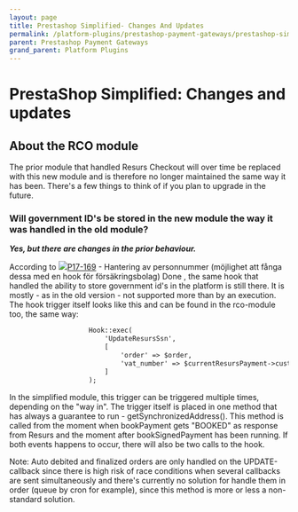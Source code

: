 ```yaml
---
layout: page
title: Prestashop Simplified- Changes And Updates
permalink: /platform-plugins/prestashop-payment-gateways/prestashop-simplifiedshopflow/77365438/
parent: Prestashop Payment Gateways
grand_parent: Platform Plugins
---
```


# PrestaShop Simplified: Changes and updates 

## About the RCO module
The prior module that handled Resurs Checkout will over time be replaced
with this new module and is therefore no longer maintained the same way
it has been. There's a few things to think of if you plan to upgrade in
the future.

### Will government ID's be stored in the new module the way it was handled in the old module?
***Yes, but there are changes in the prior behaviour.***

According to
[![](https://resursbankplugins.atlassian.net/rest/api/2/universal_avatar/view/type/issuetype/avatar/10318?size=medium)P17-169](https://resursbankplugins.atlassian.net/browse/P17-169?src=confmacro) -
Hantering av personnummer (möjlighet att fånga dessa med en hook för
försäkringsbolag) Done , the same hook that handled the ability to store
government id's in the platform is still there. It is mostly - as in the
old version - not supported more than by an execution. The hook trigger
itself looks like this and can be found in the rco-module too, the same
way:

```xml
                    Hook::exec(
                        'UpdateResursSsn',
                        [
                            'order' => $order,
                            'vat_number' => $currentResursPayment->customer->governmentId,
                        ]
                    );
```
In the simplified module, this trigger can be triggered multiple times,
depending on the "way in". The trigger itself is placed in one method
that has always a guarantee to run - getSynchronizedAddress(). This
method is called from the moment when bookPayment gets "BOOKED" as
response from Resurs and the moment after bookSignedPayment has been
running. If both events happens to occur, there will also be two calls
to the hook.

Note: Auto debited and finalized orders are only handled on the
UPDATE-callback since there is high risk of race conditions when several
callbacks are sent simultaneously and there's currently no solution for
handle them in order (queue by cron for example), since this method is
more or less a non-standard solution.

